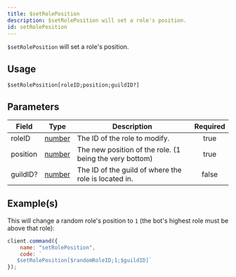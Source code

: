 ```yaml
---
title: $setRolePosition
description: $setRolePosition will set a role's position.
id: setRolePosition
---
```


`$setRolePosition` will set a role's position.

## Usage

```aoi
$setRolePosition[roleID;position;guildID?]
```

## Parameters

| Field    | Type                                                                                              | Description                                             | Required |
| -------- | ------------------------------------------------------------------------------------------------- | ------------------------------------------------------- | :------: |
| roleID   | [number](https://developer.mozilla.org/en-US/docs/Web/JavaScript/Reference/Global_Objects/Number) | The ID of the role to modify.                           |   true   |
| position | [number](https://developer.mozilla.org/en-US/docs/Web/JavaScript/Reference/Global_Objects/Number) | The new position of the role. (1 being the very bottom) |   true   |
| guildID? | [number](https://developer.mozilla.org/en-US/docs/Web/JavaScript/Reference/Global_Objects/Number) | The ID of the guild of where the role is located in.    |  false   |

## Example(s)

This will change a random role's position to `1` (the bot's highest role must be above that role):

```javascript
client.command({
    name: "setRolePosition",
    code: `
   $setRolePosition[$randomRoleID;1;$guildID]`
});
```
